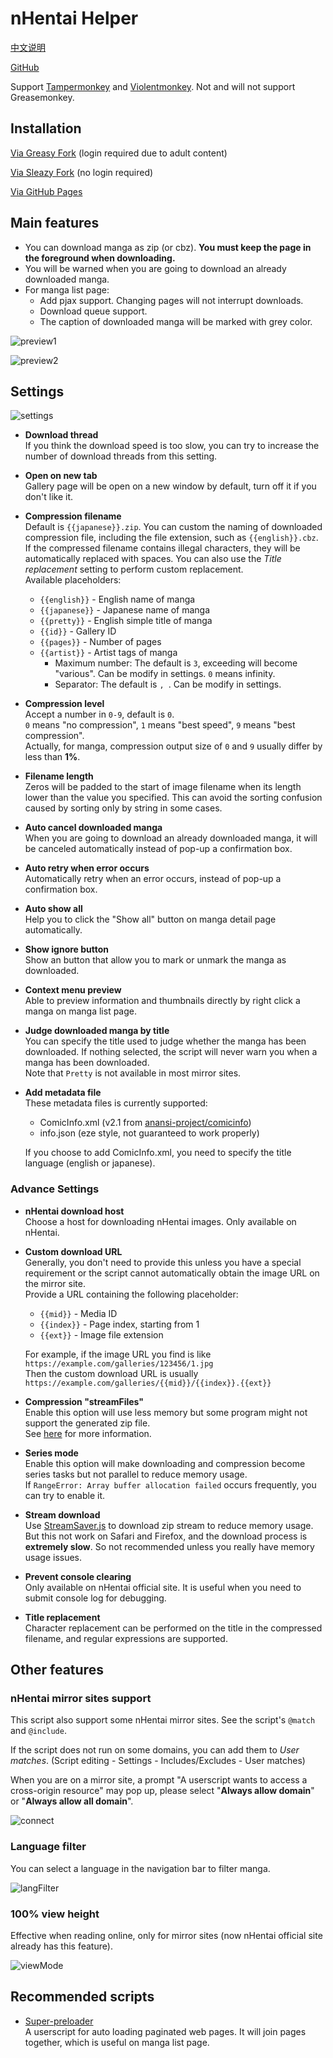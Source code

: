# nHentai Helper

[中文说明](https://github.com/Tsuk1ko/nhentai-helper/blob/master/README-ZH.md#readme)

[GitHub](https://github.com/Tsuk1ko/nhentai-helper)

Support [Tampermonkey](https://www.tampermonkey.net/) and [Violentmonkey](https://violentmonkey.github.io/). Not and will not support Greasemonkey.

## Installation

[Via Greasy Fork](https://greasyfork.org/scripts/375992) (login required due to adult content)

[Via Sleazy Fork](https://sleazyfork.org/scripts/375992) (no login required)

[Via GitHub Pages](https://nhelper.lolicon.app/script.user.js)

## Main features

- You can download manga as zip (or cbz). **You must keep the page in the foreground when downloading.**
- You will be warned when you are going to download an already downloaded manga.
- For manga list page:
  - Add pjax support. Changing pages will not interrupt downloads.
  - Download queue support.
  - The caption of downloaded manga will be marked with grey color.

![preview1](https://raw.githubusercontent.com/Tsuk1ko/nhentai-helper/master/docs/preview1.png)

![preview2](https://raw.githubusercontent.com/Tsuk1ko/nhentai-helper/master/docs/preview2.png)

## Settings

![settings](https://raw.githubusercontent.com/Tsuk1ko/nhentai-helper/master/docs/settings.png)

- **Download thread**  
  If you think the download speed is too slow, you can try to increase the number of download threads from this setting.
- **Open on new tab**  
  Gallery page will be open on a new window by default, turn off it if you don't like it.
- **Compression filename**  
  Default is `{{japanese}}.zip`. You can custom the naming of downloaded compression file, including the file extension, such as `{{english}}.cbz`.  
  If the compressed filename contains illegal characters, they will be automatically replaced with spaces. You can also use the *Title replacement* setting to perform custom replacement.  
  Available placeholders:  
  - `{{english}}` - English name of manga
  - `{{japanese}}` - Japanese name of manga
  - `{{pretty}}` - English simple title of manga
  - `{{id}}` - Gallery ID
  - `{{pages}}` - Number of pages
  - `{{artist}}` - Artist tags of manga
    - Maximum number: The default is `3`, exceeding will become "various". Can be modify in settings. `0` means infinity.
    - Separator: The default is `, `. Can be modify in settings.
- **Compression level**  
  Accept a number in `0-9`, default is `0`.  
  `0` means "no compression", `1` means "best speed", `9` means "best compression".  
   Actually, for manga, compression output size of `0` and `9` usually differ by less than **1%**.
- **Filename length**  
  Zeros will be padded to the start of image filename when its length lower than the value you specified. This can avoid the sorting confusion caused by sorting only by string in some cases.
- **Auto cancel downloaded manga**  
  When you are going to download an already downloaded manga, it will be canceled automatically instead of pop-up a confirmation box.
- **Auto retry when error occurs**  
  Automatically retry when an error occurs, instead of pop-up a confirmation box.
- **Auto show all**  
  Help you to click the "Show all" button on manga detail page automatically.
- **Show ignore button**  
  Show an button that allow you to mark or unmark the manga as downloaded.
- **Context menu preview**  
  Able to preview information and thumbnails directly by right click a manga on manga list page.
- **Judge downloaded manga by title**  
  You can specify the title used to judge whether the manga has been downloaded. If nothing selected, the script will never warn you when a manga has been downloaded.  
  Note that `Pretty` is not available in most mirror sites.
- **Add metadata file**  
  These metadata files is currently supported:
  - ComicInfo.xml (v2.1 from [anansi-project/comicinfo](https://github.com/anansi-project/comicinfo))
  - info.json (eze style, not guaranteed to work properly)

  If you choose to add ComicInfo.xml, you need to specify the title language (english or japanese).

### Advance Settings

- **nHentai download host**  
  Choose a host for downloading nHentai images. Only available on nHentai.
- **Custom download URL**  
  Generally, you don't need to provide this unless you have a special requirement or the script cannot automatically obtain the image URL on the mirror site.  
  Provide a URL containing the following placeholder:
  - `{{mid}}` - Media ID
  - `{{index}}` - Page index, starting from 1
  - `{{ext}}` - Image file extension

  For example, if the image URL you find is like `https://example.com/galleries/123456/1.jpg`  
  Then the custom download URL is usually `https://example.com/galleries/{{mid}}/{{index}}.{{ext}}`
- **Compression "streamFiles"**  
  Enable this option will use less memory but some program might not support the generated zip file.  
  See [here](https://stuk.github.io/jszip/documentation/api_jszip/generate_async.html#streamfiles-option) for more information.
- **Series mode**  
  Enable this option will make downloading and compression become series tasks but not parallel to reduce memory usage.  
  If `RangeError: Array buffer allocation failed` occurs frequently, you can try to enable it.
- **Stream download**  
  Use [StreamSaver.js](https://github.com/jimmywarting/StreamSaver.js) to download zip stream to reduce memory usage.  
  But this not work on Safari and Firefox, and the download process is **extremely slow**. So not recommended unless you really have memory usage issues.
- **Prevent console clearing**  
  Only available on nHentai official site. It is useful when you need to submit console log for debugging.
- **Title replacement**  
  Character replacement can be performed on the title in the compressed filename, and regular expressions are supported.

## Other features

### nHentai mirror sites support

This script also support some nHentai mirror sites. See the script's `@match` and `@include`.

If the script does not run on some domains, you can add them to *User matches*. (Script editing - Settings - Includes/Excludes - User matches)

When you are on a mirror site, a prompt "A userscript wants to access a cross-origin resource" may pop up, please select "**Always allow domain**" or "**Always allow all domain**".

![connect](https://raw.githubusercontent.com/Tsuk1ko/nhentai-helper/master/docs/connect.en.png)

### Language filter

You can select a language in the navigation bar to filter manga.

![langFilter](https://raw.githubusercontent.com/Tsuk1ko/nhentai-helper/master/docs/langFilter.png)

### 100% view height

Effective when reading online, only for mirror sites (now nHentai official site already has this feature).

![viewMode](https://raw.githubusercontent.com/Tsuk1ko/nhentai-helper/master/docs/viewMode.png)

## Recommended scripts

- [Super-preloader](https://github.com/machsix/Super-preloader)  
  A userscript for auto loading paginated web pages. It will join pages together, which is useful on manga list page.
